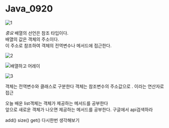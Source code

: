 # Java_0920  
  
  
![1](https://user-images.githubusercontent.com/80766275/191145164-daba5432-a010-43d1-a82e-92c8139df848.PNG)
  
*중요*
배열의 선언은 참조 타입이다.  
배열의 값은 객체의 주소이다.  
이 주소로 참조하여 객체의 전역변수나 메서드에 접근한다.  
  
  
  
![2](https://user-images.githubusercontent.com/80766275/191160296-2f7639cf-5abf-4657-a2d5-2dc3cff32e93.PNG)

  
  
  
  
![배열하고 어레이](https://user-images.githubusercontent.com/80766275/191160316-a670c291-47d7-4401-92bd-1010efc2183a.PNG)
  
  
  
  
  
![3](https://user-images.githubusercontent.com/80766275/191160331-19b92847-dd0d-42e2-9181-95aa66b5e17c.PNG)
  
  
객체는 전역변수와 클래스로 구분한다 
객체는 참조변수의 주소값으로 . 이라는 연산자로 접근  
  
오늘 배운 list객체는 객체가 제공하는 메서드를 공부한다  
앞으로 새로운 객체가 나오면 제공하는 메서드를 공부한다.
구글에서 api검색하라  
  
  
 add() size() get() 다시한번 생각해보기  
 
